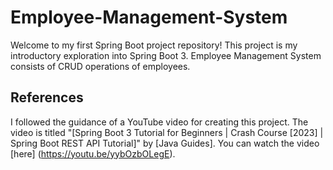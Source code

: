 # Employee-Management-System

Welcome to my first Spring Boot project repository! This project is my introductory exploration into Spring Boot 3. Employee Management System consists of CRUD operations of employees. 

## References

I followed the guidance of a YouTube video for creating this project. The video is titled "[Spring Boot 3 Tutorial for Beginners | Crash Course [2023] | Spring Boot REST API Tutorial]" by [Java Guides]. You can watch the video [here] (https://youtu.be/yybOzbOLegE).

